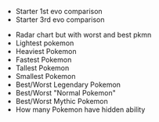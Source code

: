 - Starter 1st evo comparison
- Starter 3rd evo comparison
<!-- - Quantity of pokemon increased from gen to gen -->
- Radar chart but with worst and best pkmn
  <!-- - Pokekon quantity filtered by type -->
  <!-- - Avg stats for each generation compared to the others -->
- Lightest pokemon
- Heaviest Pokemon
- Fastest Pokemon
- Tallest Pokemon
- Smallest Pokemon
- Best/Worst Legendary Pokemon
- Best/Worst "Normal Pokemon"
- Best/Worst Mythic Pokemon
- How many Pokemon have hidden ability
